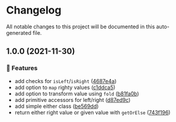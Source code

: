# Changelog

All notable changes to this project will be documented in this auto-generated file.


## 1.0.0 (2021-11-30)


### :tropical_fish: Features

* add checks for `isLeft`/`isRight` ([4687e4a](https://github.com/dtieber/either-dt/commit/4687e4a922c9d592f5fdb4d47697f68c371458a4))
* add option to `map` righty values ([c1ddca5](https://github.com/dtieber/either-dt/commit/c1ddca5c397bae5ab8f99444767f8f661817e16c))
* add option to transform value using `fold` ([b81fa0b](https://github.com/dtieber/either-dt/commit/b81fa0bf35aa065947a5ae70d03a6076a11f4823))
* add primitive accessors for left/right ([d87ed9c](https://github.com/dtieber/either-dt/commit/d87ed9cd269b98f935230b4167409663d93e6c81))
* add simple either class ([be569dd](https://github.com/dtieber/either-dt/commit/be569ddb6403fa8449e9ccd8e2b7c5f33c2639e8))
* return either right value or given value with `getOrElse` ([743f196](https://github.com/dtieber/either-dt/commit/743f19666219de8870ee3945f75e3cdee16708e4))
